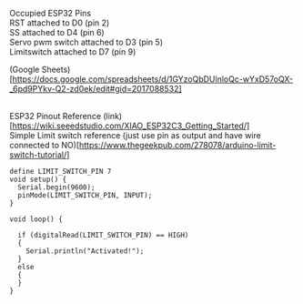 Occupied ESP32 Pins
<br> RST attached to D0 (pin 2)
<br> SS attached to D4 (pin 6)
<br> Servo pwm switch attached to D3 (pin 5)
<br> Limitswitch attached to D7 (pin 9) 



(Google Sheets)[https://docs.google.com/spreadsheets/d/1GYzoQbDUlnloQc-wYxD57oQX-_6pd9PYkv-Q2-zd0ek/edit#gid=2017088532]


<br> ESP32 Pinout Reference (link)[https://wiki.seeedstudio.com/XIAO_ESP32C3_Getting_Started/]
<br> Simple Limit switch reference (just use pin as output and have wire connected to NO)[https://www.thegeekpub.com/278078/arduino-limit-switch-tutorial/]


```shell
define LIMIT_SWITCH_PIN 7
void setup() {
  Serial.begin(9600);
  pinMode(LIMIT_SWITCH_PIN, INPUT);
}
 
void loop() {
 
  if (digitalRead(LIMIT_SWITCH_PIN) == HIGH)
  {
    Serial.println("Activated!");
  }
  else
  {
  }
}
```
